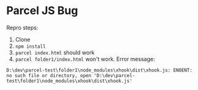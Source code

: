 # Parcel JS Bug

Repro steps:

1. Clone
2. `npm install`
3. `parcel index.html` should work
4. `parcel folder1/index.html` won't work. Error message:

```
D:\dev\parcel-test\folder1\node_modules\xhook\dist\xhook.js: ENOENT: no such file or directory, open 'D:\dev\parcel-test\folder1\node_modules\xhook\dist\xhook.js'
```